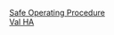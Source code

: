 [Safe Operating Procedure](./attachments/safety/ValSafetyOperationsProcedure.pdf)  
[Val HA](./attachments/safety/ValkyrieHazardAnalysis.pdf)

